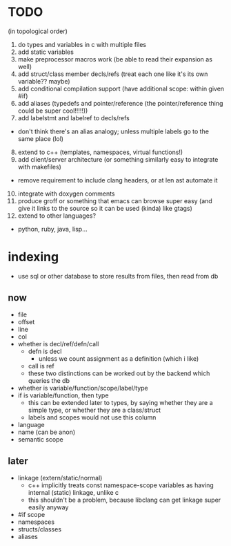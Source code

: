 TODO
====

(in topological order)

1. do types and variables in c with multiple files
2. add static variables
3. make preprocessor macros work (be able to read their expansion as well)
4. add struct/class member decls/refs (treat each one like it's its own variable?? maybe)
5. add conditional compilation support (have additional scope: within given #if)
6. add aliases (typedefs and pointer/reference (the pointer/reference thing could be super cool!!!!!))
7. add labelstmt and labelref to decls/refs
  - don't think there's an alias analogy; unless multiple labels go to the same place (lol)
8. extend to c++ (templates, namespaces, virtual functions!)
9. add client/server architecture (or something similarly easy to integrate with makefiles)
  - remove requirement to include clang headers, or at len  ast automate it
10. integrate with doxygen comments
11. produce groff or something that emacs can browse super easy (and give it links to the source so it can be used (kinda) like gtags)
12. extend to other languages?
  - python, ruby, java, lisp...

# indexing

- use sql or other database to store results from files, then read from db

## now

- file
- offset
- line
- col
- whether is decl/ref/defn/call
  - defn is decl
    - unless we count assignment as a definition (which i like)
  - call is ref
  - these two distinctions can be worked out by the backend which queries the db
- whether is variable/function/scope/label/type
- if is variable/function, then type
  - this can be extended later to types, by saying whether they are a simple type, or whether they are a class/struct
  - labels and scopes would not use this column
- language
- name (can be anon)
- semantic scope

## later

- linkage (extern/static/normal)
  - c++ implicitly treats const namespace-scope variables as having internal (static) linkage, unlike c
  - this shouldn't be a problem, because libclang can get linkage super easily anyway
- #if scope
- namespaces
- structs/classes
- aliases
